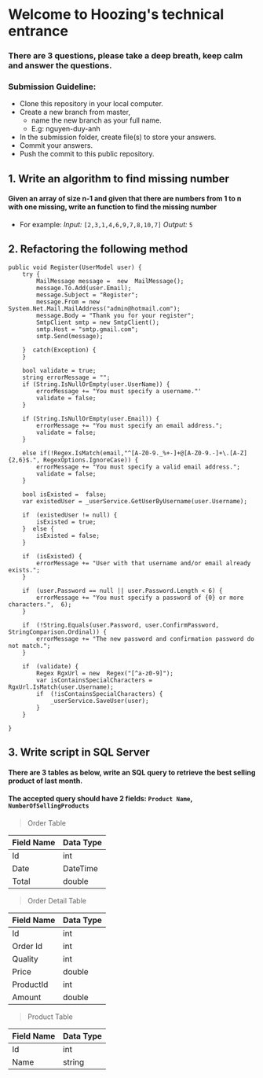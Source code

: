 # Welcome to Hoozing's technical entrance

### There are 3 questions, please take a deep breath, keep calm and answer the questions.

### Submission Guideline:
- Clone this repository in your local computer.
- Create a new branch from master, 
  - name the new branch as your full name. 
  - E.g: nguyen-duy-anh
- In the submission folder, create file(s) to store your answers.
- Commit your answers.
- Push the commit to this public repository.

##  1. Write an algorithm to find missing number

####  Given an array of size n-1 and given that there are numbers from 1 to n with one missing, write an function to find the missing number

- For example:
 *Input:* `[2,3,1,4,6,9,7,8,10,7]`
 *Output:* `5`

## 2. Refactoring the following method

    public void Register(UserModel user) {
	    try {
		    MailMessage message =  new  MailMessage();
		    message.To.Add(user.Email);
		    message.Subject = "Register";
		    message.From = new  System.Net.Mail.MailAddress("admin@hotmail.com");
		    message.Body = "Thank you for your register";
		    SmtpClient smtp = new SmtpClient();
		    smtp.Host = "smtp.gmail.com";
		    smtp.Send(message);
		    
	    }  catch(Exception) {
	    }
    
	    bool validate = true;
	    string errorMessage = "";
	    if (String.IsNullOrEmpty(user.UserName)) {
		    errorMessage += "You must specify a username."'
		    validate = false;
	    }
	    
	    if (String.IsNullOrEmpty(user.Email)) {
		    errorMessage += "You must specify an email address.";
		    validate = false;
	    }
	    
	    else if(!Regex.IsMatch(email,"^[A-Z0-9._%+-]+@[A-Z0-9.-]+\.[A-Z]{2,6}$.", RegexOptions.IgnoreCase)) {
		    errorMessage += "You must specify a valid email address.";
		    validate = false;
	    }
    
	    bool isExisted =  false;
	    var existedUser = _userService.GetUserByUsername(user.Username);
    
	    if  (existedUser != null) {
		    isExisted = true;
	    }  else {
		    isExisted = false;
	    }
    
	    if  (isExisted) {
		    errorMessage += "User with that username and/or email already exists.";
	    }
    
	    if  (user.Password == null || user.Password.Length < 6) {
		    errorMessage += "You must specify a password of {0} or more characters.",  6);
	    }
    
	    if  (!String.Equals(user.Password, user.ConfirmPassword, StringComparison.Ordinal)) {
		    errorMessage += "The new password and confirmation password do not match.";
	    }
    
	    if  (validate) {
		    Regex RgxUrl = new  Regex("[^a-z0-9]");
		    var isContainsSpecialCharacters = RgxUrl.IsMatch(user.Username);
		    if  (!isContainsSpecialCharacters) {
			    _userService.SaveUser(user);
		    }
	    }
	    
    }


## 3. Write script in SQL Server

####  There are 3 tables as below, write an SQL query to retrieve the best selling product of last month. 
####  The accepted query should have 2 fields: `Product Name`, `NumberOfSellingProducts`


> Order Table

| Field Name | Data Type |
|--|--|
| Id | int |
| Date | DateTime |
| Total| double|

> Order Detail Table

| Field Name | Data Type |
|--|--|
| Id | int |
| Order Id | int|
| Quality| int |
| Price| double|
| ProductId| int |
| Amount| double|

> Product Table

| Field Name | Data Type |
|--|--|
| Id | int |
| Name | string|
